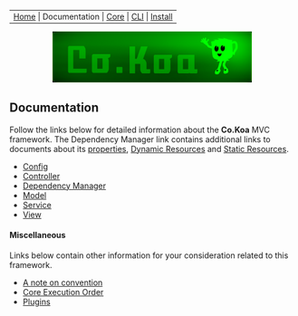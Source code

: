 <link rel='stylesheet' type='text/css' href='style.css' />
<table class="headerTable">
<tr class="headerTR">
<td class="headerTD">
<a title="Co.Koa on github" href="https://jaysaurus.github.io/Co.Koa">Home</a> |
Documentation |
<a title="co-koa-core on github" href="https://github.com/jaysaurus/co-koa-core">Core</a> |
<a title="co-koa-cli on github" href="https://github.com/jaysaurus/co-koa-cli">CLI</a> | <a href="https://github.com/jaysaurus/Co.Koa/wiki/Installation-&-Execution">Install</a>
</td>
</tr>
</table>

<a title="Co.Koa on github" href="https://jaysaurus.github.io/Co.Koa">
<img alt="Co.Koa header" title="Co.Koa" style="margin: 0 15%; width: 70%" src="https://raw.githubusercontent.com/jaysaurus/Co.Koa/master/siteStrapCoKoa.png?sanitize=true" />
</a>

## Documentation

Follow the links below for detailed information about the **Co.Koa** MVC framework.  The Dependency Manager link contains additional links to documents about its [properties](documentation/DMProperties.md), [Dynamic Resources](documentation/DMDynamicResources.md) and [Static Resources](documentation/DMStaticResources.md).

* [Config](documentation/Config.md)
* [Controller](documentation/Controller.md)
* [Dependency Manager](documentation/DependencyManager.md)
* [Model](documentation/Model.md)
* [Service](documentation/Service.md)
* [View](documentation/View.md)

#### Miscellaneous

Links below contain other information for your consideration related to this framework.

* [A note on convention](documentation/Conventions.md)
* [Core Execution Order](documentation/Core.md)
* [Plugins](documentation/Plugins.md)
